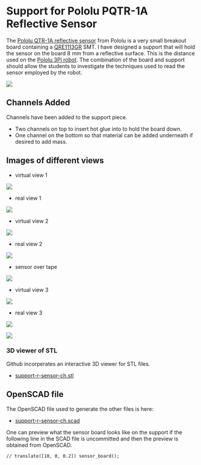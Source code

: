 # Support for Pololu PQTR-1A  Reflective Sensor

The [Pololu QTR-1A reflective sensor](https://www.pololu.com/product/2459) from Pololu is a very small breakout board containing a 
[QRE1113GR](https://www.pololu.com/file/0J117/QRE1113GR.pdf) SMT. I have designed a 
support that will hold the sensor on the board 8 mm from a reflective surface. This is the distance used on the 
[Pololu 3Pi robot](https://github.com/danpeirce/xpress-pic18f46k42/tree/3pi-menu-basic1#pololu-3pi-robot). The combination of the board and support should allow the students 
to investigate the techniques used 
to read the sensor employed by the robot.

![](sensor-height.png)

## Channels Added

Channels have been added to the support piece. 

* Two channels on top to insert hot glue into to hold the board down.
* One channel on the bottom so that material can be added underneath if desired to add mass.

## Images of different views

* virtual view 1

![](view1.png)

* real view 1

![](view1real.png)

* virtual view 2

![](view2.png)

* real view 2

![](view2real.png)

* sensor over tape

![](sensor-over-tape.png)

* virtual view 3

![](view3.png)

* real view 3

![](view3real.png)

![](view4render.png)

### 3D viewer of STL

Github incorperates an interactive 3D viewer for STL files.

* [support-r-sensor-ch.stl](support-r-sensor-ch.stl)

## OpenSCAD file

The OpenSCAD file used to generate the other files is here:

* [support-r-sensor-ch.scad](support-r-sensor-ch.scad)

One can preview what the sensor board looks like on the support if the following line in the SCAD file is uncommitted
and then the preview is obtained from OpenSCAD.

~~~~scad
// translate([10, 0, 0.2]) sensor_board();
~~~~


